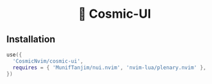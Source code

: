 <h1 align="center">💫 Cosmic-UI</h1>

## Installation

```lua
use({
  'CosmicNvim/cosmic-ui',
  requires = { 'MunifTanjim/nui.nvim', 'nvim-lua/plenary.nvim' },
})

```

